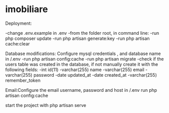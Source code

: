 # imobiliare

Deployment:

-change .env.example in .env 
-from the folder root, in command line:
-run php composer update
-run php artisan generate:key
-run php artisan cache:clear

Database modifications: Configure mysql credentials , and database name in /.env
-run php artisan config:cache 
-run php artisan migrate
-check if the users table was created in the database, if not manually create it with the following fields:
-int id(11)
-varchar(255) name
-varchar(255) email
-varchar(255) password
-date updated_at
-date created_at
-varchar(255) remember_token  

Email:Configure the email username, password and host in /.env
run php artisan config:cache 

start the project with php artisan serve